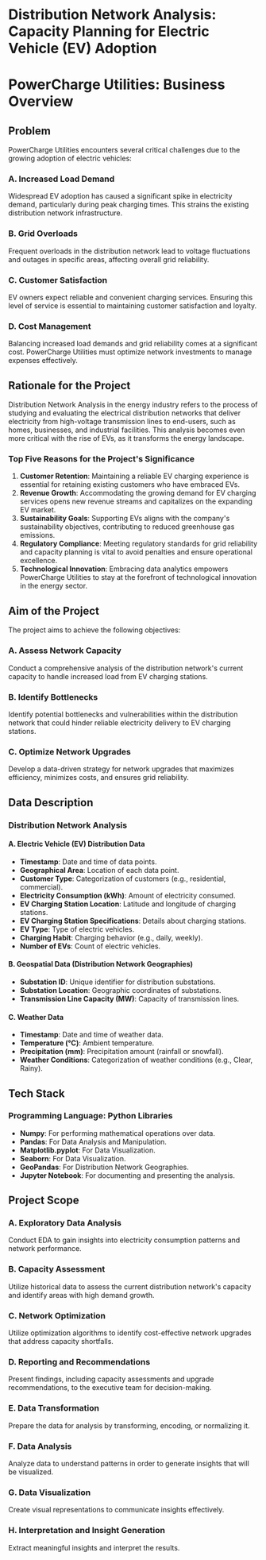 # Distribution Network Analysis: Capacity Planning for Electric Vehicle (EV) Adoption
# PowerCharge Utilities: Business Overview

## Problem
PowerCharge Utilities encounters several critical challenges due to the growing adoption of electric vehicles:

### A. Increased Load Demand
Widespread EV adoption has caused a significant spike in electricity demand, particularly during peak charging times. This strains the existing distribution network infrastructure.

### B. Grid Overloads
Frequent overloads in the distribution network lead to voltage fluctuations and outages in specific areas, affecting overall grid reliability.

### C. Customer Satisfaction
EV owners expect reliable and convenient charging services. Ensuring this level of service is essential to maintaining customer satisfaction and loyalty.

### D. Cost Management
Balancing increased load demands and grid reliability comes at a significant cost. PowerCharge Utilities must optimize network investments to manage expenses effectively.

## Rationale for the Project
Distribution Network Analysis in the energy industry refers to the process of studying and evaluating the electrical distribution networks that deliver electricity from high-voltage transmission lines to end-users, such as homes, businesses, and industrial facilities. This analysis becomes even more critical with the rise of EVs, as it transforms the energy landscape.

### Top Five Reasons for the Project's Significance
1. **Customer Retention**: Maintaining a reliable EV charging experience is essential for retaining existing customers who have embraced EVs.
2. **Revenue Growth**: Accommodating the growing demand for EV charging services opens new revenue streams and capitalizes on the expanding EV market.
3. **Sustainability Goals**: Supporting EVs aligns with the company's sustainability objectives, contributing to reduced greenhouse gas emissions.
4. **Regulatory Compliance**: Meeting regulatory standards for grid reliability and capacity planning is vital to avoid penalties and ensure operational excellence.
5. **Technological Innovation**: Embracing data analytics empowers PowerCharge Utilities to stay at the forefront of technological innovation in the energy sector.

## Aim of the Project
The project aims to achieve the following objectives:

### A. Assess Network Capacity
Conduct a comprehensive analysis of the distribution network's current capacity to handle increased load from EV charging stations.

### B. Identify Bottlenecks
Identify potential bottlenecks and vulnerabilities within the distribution network that could hinder reliable electricity delivery to EV charging stations.

### C. Optimize Network Upgrades
Develop a data-driven strategy for network upgrades that maximizes efficiency, minimizes costs, and ensures grid reliability.

## Data Description
### Distribution Network Analysis

#### A. Electric Vehicle (EV) Distribution Data
- **Timestamp**: Date and time of data points.
- **Geographical Area**: Location of each data point.
- **Customer Type**: Categorization of customers (e.g., residential, commercial).
- **Electricity Consumption (kWh)**: Amount of electricity consumed.
- **EV Charging Station Location**: Latitude and longitude of charging stations.
- **EV Charging Station Specifications**: Details about charging stations.
- **EV Type**: Type of electric vehicles.
- **Charging Habit**: Charging behavior (e.g., daily, weekly).
- **Number of EVs**: Count of electric vehicles.

#### B. Geospatial Data (Distribution Network Geographies)
- **Substation ID**: Unique identifier for distribution substations.
- **Substation Location**: Geographic coordinates of substations.
- **Transmission Line Capacity (MW)**: Capacity of transmission lines.

#### C. Weather Data
- **Timestamp**: Date and time of weather data.
- **Temperature (°C)**: Ambient temperature.
- **Precipitation (mm)**: Precipitation amount (rainfall or snowfall).
- **Weather Conditions**: Categorization of weather conditions (e.g., Clear, Rainy).

## Tech Stack
### Programming Language: Python Libraries
- **Numpy**: For performing mathematical operations over data.
- **Pandas**: For Data Analysis and Manipulation.
- **Matplotlib.pyplot**: For Data Visualization.
- **Seaborn**: For Data Visualization.
- **GeoPandas**: For Distribution Network Geographies.
- **Jupyter Notebook**: For documenting and presenting the analysis.

## Project Scope
### A. Exploratory Data Analysis
Conduct EDA to gain insights into electricity consumption patterns and network performance.

### B. Capacity Assessment
Utilize historical data to assess the current distribution network's capacity and identify areas with high demand growth. 

### C. Network Optimization
Utilize optimization algorithms to identify cost-effective network upgrades that address capacity shortfalls.

### D. Reporting and Recommendations
Present findings, including capacity assessments and upgrade recommendations, to the executive team for decision-making.

### E. Data Transformation
Prepare the data for analysis by transforming, encoding, or normalizing it.

### F. Data Analysis
Analyze data to understand patterns in order to generate insights that will be visualized.

### G. Data Visualization
Create visual representations to communicate insights effectively.

### H. Interpretation and Insight Generation
Extract meaningful insights and interpret the results.
